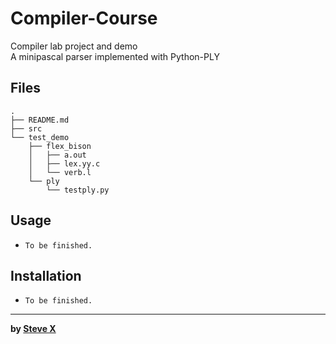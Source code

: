 # Compiler-Course  
Compiler lab project and demo  
A minipascal parser implemented with Python-PLY  
  
## Files  
```  
.  
├── README.md  
├── src  
└── test_demo  
    ├── flex_bison  
    │   ├── a.out  
    │   ├── lex.yy.c  
    │   └── verb.l  
    └── ply  
        └── testply.py  
```  
  
## Usage  
- `To be finished.`  
  
## Installation  
- `To be finished.`  
  
  
  
---  
**by [Steve X](https://github.com/Steve-Xyh)**  
  
